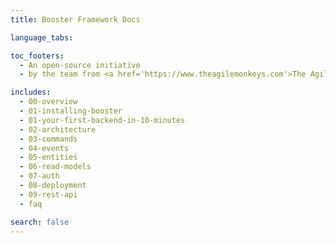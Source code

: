 ```yaml
---
title: Booster Framework Docs

language_tabs:

toc_footers:
  - An open-source initiative
  - by the team from <a href='https://www.theagilemonkeys.com'>The Agile Monkeys.</a>

includes:
  - 00-overview
  - 01-installing-booster
  - 01-your-first-backend-in-10-minutes
  - 02-architecture
  - 03-commands
  - 04-events
  - 05-entities
  - 06-read-models
  - 07-auth
  - 08-deployment
  - 09-rest-api
  - faq

search: false
---
```

